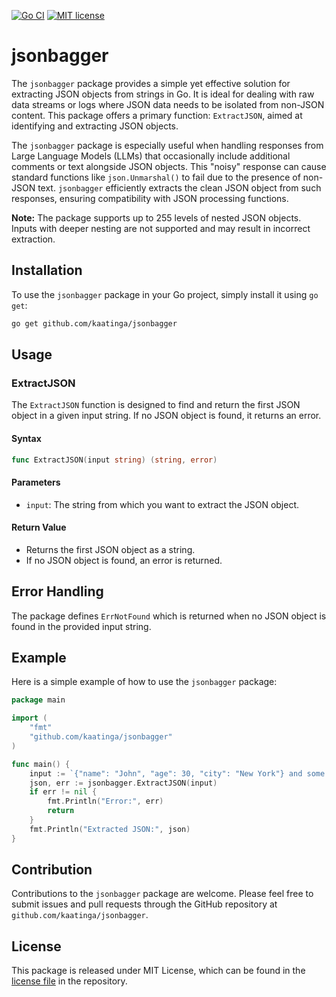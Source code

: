 [![Go CI](https://github.com/kaatinga/jsonbagger/actions/workflows/test.yml/badge.svg)](https://github.com/kaatinga/jsonbagger/actions/workflows/test.yml)
[![MIT license](https://img.shields.io/badge/License-MIT-blue.svg)](https://github.com/kaatinga/jsonbagger/blob/main/LICENSE.md)

# jsonbagger

The `jsonbagger` package provides a simple yet effective solution for extracting JSON objects from strings in Go. It is ideal for dealing with raw data streams or logs where JSON data needs to be isolated from non-JSON content. This package offers a primary function: `ExtractJSON`, aimed at identifying and extracting JSON objects.

The `jsonbagger` package is especially useful when handling responses from Large Language Models (LLMs) that occasionally include additional comments or text alongside JSON objects. This "noisy" response can cause standard functions like `json.Unmarshal()` to fail due to the presence of non-JSON text. `jsonbagger` efficiently extracts the clean JSON object from such responses, ensuring compatibility with JSON processing functions.

**Note:** The package supports up to 255 levels of nested JSON objects. Inputs with deeper nesting are not supported and may result in incorrect extraction.

## Installation

To use the `jsonbagger` package in your Go project, simply install it using `go get`:

```bash
go get github.com/kaatinga/jsonbagger
```

## Usage

### ExtractJSON

The `ExtractJSON` function is designed to find and return the first JSON object in a given input string. If no JSON object is found, it returns an error.

#### Syntax

```go
func ExtractJSON(input string) (string, error)
```

#### Parameters

- `input`: The string from which you want to extract the JSON object.

#### Return Value

- Returns the first JSON object as a string.
- If no JSON object is found, an error is returned.

## Error Handling

The package defines `ErrNotFound` which is returned when no JSON object is found in the provided input string.

## Example

Here is a simple example of how to use the `jsonbagger` package:

```go
package main

import (
	"fmt"
	"github.com/kaatinga/jsonbagger"
)

func main() {
	input := `{"name": "John", "age": 30, "city": "New York"} and some non-JSON text`
	json, err := jsonbagger.ExtractJSON(input)
	if err != nil {
		fmt.Println("Error:", err)
		return
	}
	fmt.Println("Extracted JSON:", json)
}
```

## Contribution

Contributions to the `jsonbagger` package are welcome. Please feel free to submit issues and pull requests through the GitHub repository at `github.com/kaatinga/jsonbagger`.

## License

This package is released under MIT License, which can be found in the [license file](LICENSE.md) in the repository.
